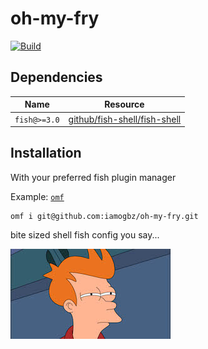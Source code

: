 # oh-my-fry

[![Build](https://github.com/iamogbz/oh-my-fry/actions/workflows/build.yml/badge.svg)](https://github.com/iamogbz/oh-my-fry/actions/workflows/build.yml)

## Dependencies

| Name         | Resource                                                                 |
| ------------ | ------------------------------------------------------------------------ |
| `fish@>=3.0` | [github/fish-shell/fish-shell](https://github.com/fish-shell/fish-shell) |

## Installation

With your preferred fish plugin manager

Example: [`omf`](https://github.com/oh-my-fish)

```fish
omf i git@github.com:iamogbz/oh-my-fry.git
```

bite sized shell fish config you say...

![fry: something smells fishy](mascot.jpg)
